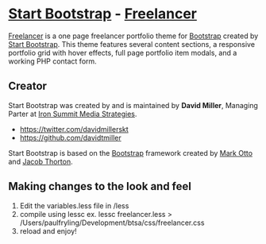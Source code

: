 # [Start Bootstrap](http://startbootstrap.com/) - [Freelancer](http://startbootstrap.com/template-overviews/freelancer/)

[Freelancer](http://startbootstrap.com/template-overviews/freelancer/) is a one page freelancer portfolio theme for [Bootstrap](http://getbootstrap.com/) created by [Start Bootstrap](http://startbootstrap.com/). This theme features several content sections, a responsive portfolio grid with hover effects, full page portfolio item modals, and a working PHP contact form.


## Creator

Start Bootstrap was created by and is maintained by **David Miller**, Managing Parter at [Iron Summit Media Strategies](http://www.ironsummitmedia.com/).

* https://twitter.com/davidmillerskt
* https://github.com/davidtmiller

Start Bootstrap is based on the [Bootstrap](http://getbootstrap.com/) framework created by [Mark Otto](https://twitter.com/mdo) and [Jacob Thorton](https://twitter.com/fat).

## Making changes to the look and feel
1. Edit the variables.less file in /less
2. compile using lessc 
ex. lessc freelancer.less > /Users/paulfryling/Development/btsa/css/freelancer.css
3. reload and enjoy!